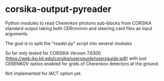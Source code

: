 # corsika-output-pyreader

Python modules to read Cherenkov photons sub-blocks from CORSIKA standard output taking both CERnnnnnn and steering card files as input arguments.

The goal is to split the "reader.py" script into several modules

So far only tested for CORSIKA Version 7.6300 (https://web.ikp.kit.edu/corsika/usersguide/usersguide.pdf) with just CERENKOV option enabled for grids of Cherenkov detectors at the ground. 

Not implemented for IACT option yet.
